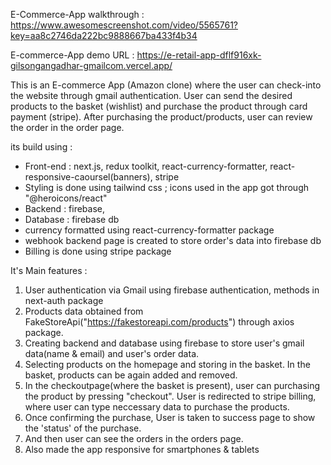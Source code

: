 E-Commerce-App walkthrough : https://www.awesomescreenshot.com/video/5565761?key=aa8c2746da222bc9888667ba433f4b34

E-commerce-App demo URL : https://e-retail-app-dflf916xk-gilsongangadhar-gmailcom.vercel.app/

This is an E-commerce App (Amazon clone) where the user can check-into the website through gmail authentication. User can send the desired products to the basket (wishlist) and purchase the product through card payment (stripe). After purchasing the product/products, user can review the order in the order page. 

its build using : 

* Front-end : next.js, redux toolkit, react-currency-formatter, react-responsive-caoursel(banners), stripe
* Styling is done using tailwind css ; icons used in the app got through "@heroicons/react"
* Backend : firebase,
* Database : firebase db
* currency formatted using react-currency-formatter package
* webhook backend page is created to store order's data into firebase db 
* Billing is done using stripe package

It's Main features : 

1. User authentication via Gmail using firebase authentication, methods in next-auth package
2. Products data obtained from FakeStoreApi("https://fakestoreapi.com/products") through axios package. 
3. Creating backend and database using firebase to store user's gmail data(name & email) and user's order data. 
4. Selecting products on the homepage and storing in the basket. In the basket, products can be again added and removed. 
5. In the checkoutpage(where the basket is present), user can purchasing the product by pressing "checkout". User is redirected to stripe billing, where user can type neccessary data to purchase the products. 
6. Once confirming the purchase, User is taken to success page to show the 'status' of the purchase.
7. And then user can see the orders in the orders page. 
8. Also made the app responsive for smartphones & tablets
